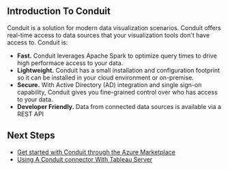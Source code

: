 ## Introduction To Conduit

Conduit is a solution for modern data visualization scenarios. Conduit offers real-time access to data sources that your visualization tools don't have access to. Conduit is:
* __Fast.__ Conduit leverages Apache Spark to optimize query times to drive high performace access to your data.
* __Lightweight.__ Conduit has a small installation and configuration footprint so it can be installed in your cloud environment or on-premise.
* __Secure.__ With Active Directory (AD) integration and single sign-on capability, Conduit gives you fine-grained control over who has access to your data.
* __Developer Friendly.__ Data from connected data sources is available via a REST API

## Next Steps
* [Get started with Conduit through the Azure Marketplace]()
* [Using A Conduit connector With Tableau Server](tableau-server-connect.md)


